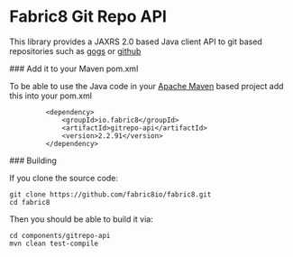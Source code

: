 Fabric8 Git Repo API
==================

This library provides a JAXRS 2.0 based Java client API to git based repositories such as <a href="http://gogs.io/">gogs</a> or <a href="http://github.com/">github</a>

### Add it to your Maven pom.xml

To be able to use the Java code in your [Apache Maven](http://maven.apache.org/) based project add this into your pom.xml

             <dependency>
                 <groupId>io.fabric8</groupId>
                 <artifactId>gitrepo-api</artifactId>
                 <version>2.2.91</version>
             </dependency>

### Building

If you clone the source code:

    git clone https://github.com/fabric8io/fabric8.git
    cd fabric8

Then you should be able to build it via:

    cd components/gitrepo-api
    mvn clean test-compile
